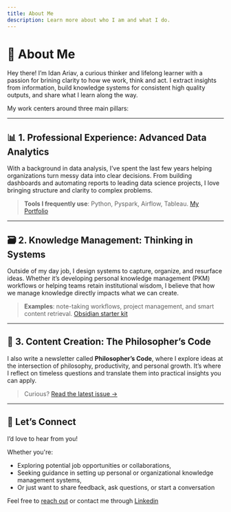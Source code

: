 ```yaml
---
title: About Me
description: Learn more about who I am and what I do.
---
```


# 🧠 About Me

Hey there! I’m Idan Ariav, a curious thinker and lifelong learner with a passion for brining clarity to how we work, think and act. I extract insights from information, build knowledge systems for consistent high quality outputs, and share what I learn along the way.

My work centers around three main pillars:

---

## 📊 1. Professional Experience: Advanced Data Analytics

With a background in data analysis, I’ve spent the last few years helping organizations turn messy data into clear decisions. From building dashboards and automating reports to leading data science projects, I love bringing structure and clarity to complex problems.

> **Tools I frequently use**: Python, Pyspark, Airflow, Tableau. [My Portfolio](https://github.com/idanariav/Idans_portfolio)

---

## 🗃️ 2. Knowledge Management: Thinking in Systems

Outside of my day job, I design systems to capture, organize, and resurface ideas. Whether it’s developing personal knowledge management (PKM) workflows or helping teams retain institutional wisdom, I believe that how we manage knowledge directly impacts what we can create.

> **Examples**: note-taking workflows, project management, and smart content retrieval. [Obsidian starter kit](https://ko-fi.com/s/8e6f6ccefc)

---

## 📝 3. Content Creation: The Philosopher’s Code

I also write a newsletter called **Philosopher’s Code**, where I explore ideas at the intersection of philosophy, productivity, and personal growth. It’s where I reflect on timeless questions and translate them into practical insights you can apply.

> Curious? [Read the latest issue →](/blog/)

---

## 🌱 Let’s Connect

I’d love to hear from you!

Whether you're:
 - Exploring potential job opportunities or collaborations,
 - Seeking guidance in setting up personal or organizational knowledge management systems,
 - Or just want to share feedback, ask questions, or start a conversation
 
 Feel free to [reach out](https://idanariav.com/contactPage)
 or contact me through [Linkedin](https://www.linkedin.com/in/idan-ariav/)
